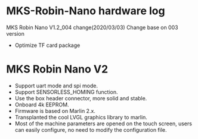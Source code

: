 # MKS-Robin-Nano hardware log
MKS Robin Nano V1.2_004 change(2020/03/03)
Change base on 003 version
- Optimize TF card package

# MKS Robin Nano V2
- Support uart mode and spi mode.
- Support SENSORLESS_HOMING function.
- Use the box header connector, more solid and stable.
- Onboard 4k EEPROM.
- Firmware is based on Marlin 2.x.
- Transplanted the cool LVGL graphics library to marlin.
- Most of the machine parameters are opened on the touch screen, users can easily configure, no need to modify the configuration file.
